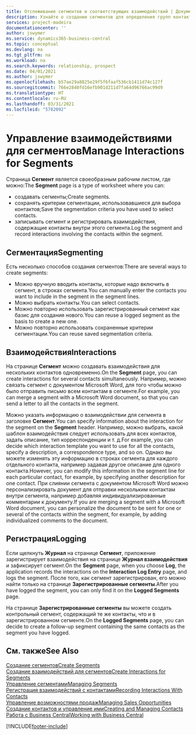 ```yaml
---
title: Отслеживание сегментов и соответствующих взаимодействий | Документация Майкрософт
description: Узнайте о создании сегментов для определения групп контактов и определения взаимодействий для сегментов.
services: project-madeira
documentationcenter: ''
author: jswymer
ms.service: dynamics365-business-central
ms.topic: conceptual
ms.devlang: na
ms.tgt_pltfrm: na
ms.workload: na
ms.search.keywords: relationship, prospect
ms.date: 04/01/2021
ms.author: jswymer
ms.openlocfilehash: b57ae29a8825e29f5f6faaf536cb1411d74c127f
ms.sourcegitcommit: 766e2840fd16efb901d211d7fa64d96766ac99d9
ms.translationtype: HT
ms.contentlocale: ru-RU
ms.lasthandoff: 03/31/2021
ms.locfileid: "5782092"
---
```

# <a name="manage-interactions-for-segments"></a><span data-ttu-id="ae9e6-103">Управление взаимодействиями для сегментов</span><span class="sxs-lookup"><span data-stu-id="ae9e6-103">Manage Interactions for Segments</span></span>
<span data-ttu-id="ae9e6-104">Страница **Сегмент** является своеобразным рабочим листом, где можно:</span><span class="sxs-lookup"><span data-stu-id="ae9e6-104">The **Segment** page is a type of worksheet where you can:</span></span>

* <span data-ttu-id="ae9e6-105">создавать сегменты;</span><span class="sxs-lookup"><span data-stu-id="ae9e6-105">Create segments.</span></span>
* <span data-ttu-id="ae9e6-106">сохранять критерии сегментации, использовавшиеся для выбора контактов;</span><span class="sxs-lookup"><span data-stu-id="ae9e6-106">Save the segmentation criteria you have used to select contacts.</span></span>
* <span data-ttu-id="ae9e6-107">записывать сегмент и регистрировать взаимодействия, содержащие контакты внутри этого сегмента.</span><span class="sxs-lookup"><span data-stu-id="ae9e6-107">Log the segment and record interactions involving the contacts within the segment.</span></span>

## <a name="segmenting"></a><span data-ttu-id="ae9e6-108">Сегментация</span><span class="sxs-lookup"><span data-stu-id="ae9e6-108">Segmenting</span></span>
<span data-ttu-id="ae9e6-109">Есть несколько способов создания сегментов:</span><span class="sxs-lookup"><span data-stu-id="ae9e6-109">There are several ways to create segments:</span></span>

* <span data-ttu-id="ae9e6-110">Можно вручную вводить контакты, которые надо включить в сегмент, в строках сегмента.</span><span class="sxs-lookup"><span data-stu-id="ae9e6-110">You can manually enter the contacts you want to include in the segment in the segment lines.</span></span>
* <span data-ttu-id="ae9e6-111">Можно выбрать контакты.</span><span class="sxs-lookup"><span data-stu-id="ae9e6-111">You can select contacts.</span></span>
* <span data-ttu-id="ae9e6-112">Можно повторно использовать зарегистрированный сегмент как базис для создания нового.</span><span class="sxs-lookup"><span data-stu-id="ae9e6-112">You can reuse a logged segment as the basis to create a new one.</span></span>
* <span data-ttu-id="ae9e6-113">Можно повторно использовать сохраненные критерии сегментации.</span><span class="sxs-lookup"><span data-stu-id="ae9e6-113">You can reuse saved segmentation criteria.</span></span>

## <a name="interactions"></a><span data-ttu-id="ae9e6-114">Взаимодействия</span><span class="sxs-lookup"><span data-stu-id="ae9e6-114">Interactions</span></span>
<span data-ttu-id="ae9e6-115">На странице **Сегмент** можно создавать взаимодействия для нескольких контактов одновременно.</span><span class="sxs-lookup"><span data-stu-id="ae9e6-115">On the **Segment** page, you can create interactions for several contacts simultaneously.</span></span> <span data-ttu-id="ae9e6-116">Например, можно связать сегмент с документом Microsoft Word, для того чтобы можно было отправить письмо всем контактам в сегменте.</span><span class="sxs-lookup"><span data-stu-id="ae9e6-116">For example, you can merge a segment with a Microsoft Word document, so that you can send a letter to all the contacts in the segment.</span></span>

<span data-ttu-id="ae9e6-117">Можно указать информацию о взаимодействии для сегмента в заголовке **Сегмент**.</span><span class="sxs-lookup"><span data-stu-id="ae9e6-117">You can specify information about the interaction for the segment on the **Segment** header.</span></span> <span data-ttu-id="ae9e6-118">Например, можно выбрать, какой шаблон взаимодействия следует использовать для всех контактов, задать описание, тип корреспонденции и т. д.</span><span class="sxs-lookup"><span data-stu-id="ae9e6-118">For example, you can decide which interaction template you want to use for all the contacts, specify a description, a correspondence type, and so on.</span></span> <span data-ttu-id="ae9e6-119">Однако вы можете изменять эту информацию в строках сегмента для каждого отдельного контакта, например задавая другое описание для одного контакта.</span><span class="sxs-lookup"><span data-stu-id="ae9e6-119">However, you can modify this information in the segment line for each particular contact, for example, by specifying another description for one contact.</span></span> <span data-ttu-id="ae9e6-120">При слиянии сегмента с документом Microsoft Word можно персонализировать документ для отправки нескольким контактам внутри сегмента, например добавляя индивидуализированные комментарии к документу.</span><span class="sxs-lookup"><span data-stu-id="ae9e6-120">If you are merging a segment with a Microsoft Word document, you can personalize the document to be sent for one or several of the contacts within the segment, for example, by adding individualized comments to the document.</span></span>

## <a name="logging"></a><span data-ttu-id="ae9e6-121">Регистрация</span><span class="sxs-lookup"><span data-stu-id="ae9e6-121">Logging</span></span>
<span data-ttu-id="ae9e6-122">Если щелкнуть **Журнал** на странице **Сегмент**, приложение зарегистрирует взаимодействия на странице **Журнал взаимодействия** и зафиксирует сегмент.</span><span class="sxs-lookup"><span data-stu-id="ae9e6-122">On the **Segment** page, when you choose **Log**, the application records the interactions on the **Interaction Log Entry** page, and logs the segment.</span></span> <span data-ttu-id="ae9e6-123">После того, как сегмент зарегистрирован, его можно найти только на странице **Зарегистрированные сегменты**.</span><span class="sxs-lookup"><span data-stu-id="ae9e6-123">After you have logged the segment, you can only find it on the **Logged Segments** page.</span></span>

<span data-ttu-id="ae9e6-124">На странице **Зарегистрированные сегменты** вы можете создать контрольный сегмент, содержащий те же контакты, что и в зарегистрированном сегменте.</span><span class="sxs-lookup"><span data-stu-id="ae9e6-124">On the **Logged Segments** page, you can decide to create a follow-up segment containing the same contacts as the segment you have logged.</span></span>

## <a name="see-also"></a><span data-ttu-id="ae9e6-125">См. также</span><span class="sxs-lookup"><span data-stu-id="ae9e6-125">See Also</span></span>
[<span data-ttu-id="ae9e6-126">Создание сегментов</span><span class="sxs-lookup"><span data-stu-id="ae9e6-126">Create Segments</span></span>](marketing-how-create-segment.md)  
[<span data-ttu-id="ae9e6-127">Создание взаимодействий для сегментов</span><span class="sxs-lookup"><span data-stu-id="ae9e6-127">Create Interactions for Segments</span></span>](marketing-how-create-interactions.md)  
[<span data-ttu-id="ae9e6-128">Управление сегментами</span><span class="sxs-lookup"><span data-stu-id="ae9e6-128">Managing Segments</span></span>](marketing-segments.md)  
[<span data-ttu-id="ae9e6-129">Регистрация взаимодействий с контактами</span><span class="sxs-lookup"><span data-stu-id="ae9e6-129">Recording Interactions With Contacts</span></span>](marketing-interactions.md)  
[<span data-ttu-id="ae9e6-130">Управление возможностями продаж</span><span class="sxs-lookup"><span data-stu-id="ae9e6-130">Managing Sales Opportunities</span></span>](marketing-manage-sales-opportunities.md)  
[<span data-ttu-id="ae9e6-131">Создание контактов и управление ими</span><span class="sxs-lookup"><span data-stu-id="ae9e6-131">Creating and Managing Contacts</span></span>](marketing-contacts.md)  
[<span data-ttu-id="ae9e6-132">Работа с Business Central</span><span class="sxs-lookup"><span data-stu-id="ae9e6-132">Working with Business Central</span></span>](ui-work-product.md)


[!INCLUDE[footer-include](includes/footer-banner.md)]
